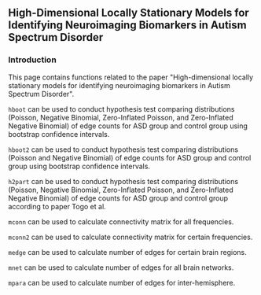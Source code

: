## High-Dimensional Locally Stationary Models for Identifying Neuroimaging Biomarkers in Autism Spectrum Disorder

### Introduction

This page contains functions related to the paper "High-dimensional locally stationary models for identifying neuroimaging biomarkers in Autism Spectrum Disorder". 

`hboot` can be used to conduct hypothesis test comparing distributions (Poisson, Negative Binomial, Zero-Inflated Poisson, and Zero-Inflated Negative Binomial) of edge counts for ASD group and control group using bootstrap confidence intervals. 

`hboot2` can be used to conduct hypothesis test comparing distributions (Poisson and Negative Binomial) of edge counts for ASD group and control group using bootstrap confidence intervals. 

`h2part` can be used to conduct hypothesis test comparing distributions (Poisson, Negative Binomial, Zero-Inflated Poisson, and Zero-Inflated Negative Binomial) of edge counts for ASD group and control group according to paper Togo et al.

`mconn` can be used to calculate connectivity matrix for all frequencies. 

`mconn2` can be used to calculate connectivity matrix for certain frequencies. 

`medge` can be used to calculate number of edges for certain brain regions. 

`mnet` can be used to calculate number of edges for all brain networks. 

`mpara` can be used to calculate number of edges for inter-hemisphere. 



